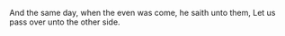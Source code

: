 And the same day, when the even was come, he saith unto them, Let us pass over unto the other side.
